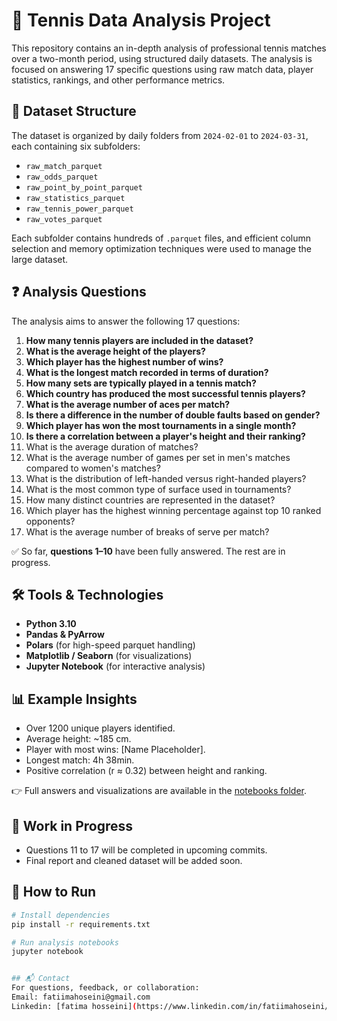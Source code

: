 # 🎾 Tennis Data Analysis Project

This repository contains an in-depth analysis of professional tennis matches over a two-month period, using structured daily datasets. The analysis is focused on answering 17 specific questions using raw match data, player statistics, rankings, and other performance metrics.

## 📁 Dataset Structure

The dataset is organized by daily folders from `2024-02-01` to `2024-03-31`, each containing six subfolders:
- `raw_match_parquet`
- `raw_odds_parquet`
- `raw_point_by_point_parquet`
- `raw_statistics_parquet`
- `raw_tennis_power_parquet`
- `raw_votes_parquet`

Each subfolder contains hundreds of `.parquet` files, and efficient column selection and memory optimization techniques were used to manage the large dataset.

## ❓ Analysis Questions

The analysis aims to answer the following 17 questions:

1. **How many tennis players are included in the dataset?**  
2. **What is the average height of the players?**  
3. **Which player has the highest number of wins?**  
4. **What is the longest match recorded in terms of duration?**  
5. **How many sets are typically played in a tennis match?**  
6. **Which country has produced the most successful tennis players?**  
7. **What is the average number of aces per match?**  
8. **Is there a difference in the number of double faults based on gender?**  
9. **Which player has won the most tournaments in a single month?**  
10. **Is there a correlation between a player's height and their ranking?**  
11. What is the average duration of matches?  
12. What is the average number of games per set in men's matches compared to women's matches?  
13. What is the distribution of left-handed versus right-handed players?  
14. What is the most common type of surface used in tournaments?  
15. How many distinct countries are represented in the dataset?  
16. Which player has the highest winning percentage against top 10 ranked opponents?  
17. What is the average number of breaks of serve per match?

✅ So far, **questions 1–10** have been fully answered. The rest are in progress.

## 🛠️ Tools & Technologies

- **Python 3.10**
- **Pandas & PyArrow**
- **Polars** (for high-speed parquet handling)
- **Matplotlib / Seaborn** (for visualizations)
- **Jupyter Notebook** (for interactive analysis)

## 📊 Example Insights

- Over 1200 unique players identified.
- Average height: ~185 cm.
- Player with most wins: [Name Placeholder].
- Longest match: 4h 38min.
- Positive correlation (r ≈ 0.32) between height and ranking.

👉 Full answers and visualizations are available in the [notebooks folder](./notebooks).

## 🚧 Work in Progress

- Questions 11 to 17 will be completed in upcoming commits.
- Final report and cleaned dataset will be added soon.

## 📎 How to Run

```bash
# Install dependencies
pip install -r requirements.txt

# Run analysis notebooks
jupyter notebook


## 📬 Contact
For questions, feedback, or collaboration:
Email: fatiimahoseini@gmail.com
Linkedin: [fatima hosseini](https://www.linkedin.com/in/fatiimahoseini/)
